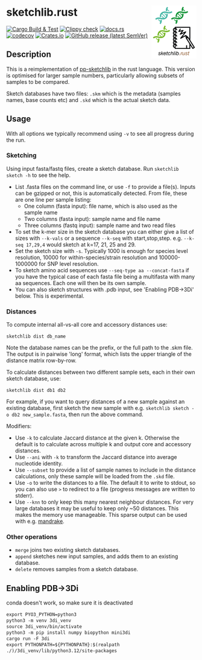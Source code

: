 # sketchlib.rust <img src='sketchlib.rust_logo.png' align="right" height="139" />

<!-- badges: start -->
[![Cargo Build & Test](https://github.com/bacpop/sketchlib.rust/actions/workflows/ci.yml/badge.svg)](https://github.com/bacpop/sketchlib.rust/actions/workflows/ci.yml)
[![Clippy check](https://github.com/bacpop/sketchlib.rust/actions/workflows/clippy.yml/badge.svg)](https://github.com/bacpop/sketchlib.rust/actions/workflows/clippy.yml)
[![docs.rs](https://img.shields.io/docsrs/sketchlib)](https://docs.rs/sketchlib)
[![codecov](https://codecov.io/gh/bacpop/sketchlib.rust/graph/badge.svg?token=IBYPTT4J3F)](https://codecov.io/gh/bacpop/sketchlib.rust)
[![Crates.io](https://img.shields.io/crates/v/sketchlib)](https://crates.io/crates/sketchlib)
[![GitHub release (latest SemVer)](https://img.shields.io/github/v/release/bacpop/sketchlib.rust)](https://github.com/bacpop/sketchlib.rust/releases)
<!-- badges: end -->

## Description

This is a reimplementation of [pp-sketchlib](https://github.com/bacpop/pp-sketchlib)
in the rust language. This version is optimised for larger sample numbers, particularly
allowing subsets of samples to be compared.

Sketch databases have two files: `.skm` which is the metadata (samples names, base counts etc)
and `.skd` which is the actual sketch data.

## Usage
With all options we typically recommend using `-v` to see all progress during the run.

### Sketching

Using input fasta/fastq files, create a sketch database. Run `sketchlib sketch -h` to see the help.

- List .fasta files on the command line, or use `-f` to provide a file(s). Inputs can be gzipped or not, this is automatically detected.
From file, these are one line per sample listing:
    - One column (fasta input): file name, which is also used as the sample name
    - Two columns (fasta input): sample name and file name
    - Three columns (fastq input): sample name and two read files
- To set the k-mer size in the sketch database you can either give a list of sizes with `--k-vals`
or a sequence `--k-seq` with start,stop,step. e.g. `--k-seq 17,29,4` would sketch at k=17, 21, 25 and 29.
- Set the sketch size with `-s`. Typically 1000 is enough for species level resolution, 10000 for within-species/strain
resolution and 100000-1000000 for SNP level resolution.
- To sketch amino acid sequences use `--seq-type aa --concat-fasta` if you have the typical case
of each fasta file being a multifasta with many aa sequences. Each one will then be its own sample.
- You can also sketch structures with .pdb input, see 'Enabling PDB->3Di' below. This is experimental.

### Distances

To compute internal all-vs-all core and accessory distances use:
```
sketchlib dist db_name
```
Note the database names can be the prefix, or the full path to the .skm file. The output
is in pairwise 'long' format, which lists the upper triangle of the distance matrix row-by-row.

To calculate distances between two different sample sets, each in their own sketch database, use:
```
sketchlib dist db1 db2
```
For example, if you want to query distances of a new sample against an existing database,
first sketch the new sample with e.g. `sketchlib sketch -o db2 new_sample.fasta`, then
run the above command.

Modifiers:
- Use `-k` to calculate Jaccard distance at the given k. Otherwise the default is to
calculate across multiple k and output core and accessory distances.
- Use `--ani` with `-k` to transform the Jaccard distance into average nucleotide identity.
- Use `--subset` to provide a list of sample names to include in the distance calculations,
only these sample will be loaded from the `.skd` file.
- Use `-o` to write the distances to a file. The default it to write to stdout, so you can also
use `>` to redirect to a file (progress messages are written to stderr).
- Use `--knn` to only keep this many nearest neighbour distances. For very large databases
it may be useful to keep only ~50 distances. This makes the memory use manageable. This sparse output
can be used with e.g. [mandrake](https://github.com/bacpop/mandrake).

### Other operations

- `merge` joins two existing sketch databases.
- `append` sketches new input samples, and adds them to an existing database.
- `delete` removes samples from a sketch database.

## Enabling PDB->3Di
conda doesn't work, so make sure it is deactivated
```
export PYO3_PYTHON=python3
python3 -m venv 3di_venv
source 3di_venv/bin/activate
python3 -m pip install numpy biopython mini3di
cargo run -F 3di
export PYTHONPATH=${PYTHONPATH}:$(realpath ./)/3di_venv/lib/python3.12/site-packages
```